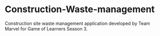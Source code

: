 # Construction-Waste-management
Construction site waste management application developed by Team Marvel for Game of Learners Season 3.
